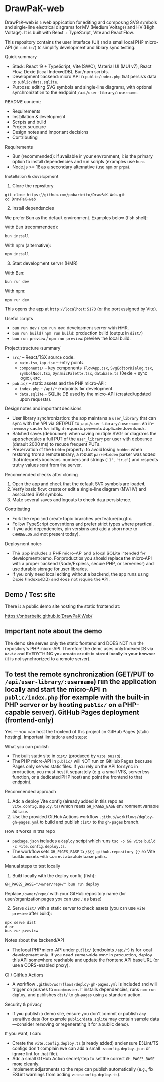 # DrawPaK-web

DrawPaK-web is a web application for editing and composing SVG symbols and single-line electrical diagrams for MV (Medium Voltage) and HV (High Voltage). It is built with React + TypeScript, Vite and React Flow.

This repository contains the user interface (UI) and a small local PHP micro-API (in `public/`) to simplify development and library sync testing.

Quick summary
- Stack: React 19 + TypeScript, Vite (SWC), Material UI (MUI v7), React Flow, Dexie (local IndexedDB), Bun/npm scripts.
- Development backend: micro API in `public/index.php` that persists data to `public/data.sqlite`.
- Purpose: editing SVG symbols and single-line diagrams, with optional synchronization to the endpoint `/api/user-library/:username`.

README contents
- Requirements
- Installation & development
- Scripts and build
- Project structure
- Design notes and important decisions
- Contributing

Requirements
- Bun (recommended): if available in your environment, it is the primary option to install dependencies and run scripts (examples use `bun`).
- Node.js >= 18 as a secondary alternative (use `npm` or `pnpm`).

Installation & development

1) Clone the repository

```fish
git clone https://github.com/pnbarbeito/DrawPaK-Web.git
cd DrawPaK-web
```

2) Install dependencies

We prefer Bun as the default environment. Examples below (fish shell):

With Bun (recommended):

```fish
bun install
```

With npm (alternative):

```fish
npm install
```

3) Start development server (HMR)

With Bun:

```fish
bun run dev
```

With npm:

```fish
npm run dev
```

This opens the app at `http://localhost:5173` (or the port assigned by Vite).

Useful scripts
- `bun run dev` / `npm run dev`: development server with HMR.
- `bun run build` / `npm run build`: production build (output in `dist/`).
- `bun run preview` / `npm run preview`: preview the local build.

Project structure (summary)
- `src/` – React/TSX source code.
  - `main.tsx`, `App.tsx` – entry points.
  - `components/` – key components: `FlowApp.tsx`, `SvgEditorDialog.tsx`, `SymbolNode.tsx`, `DynamicPalette.tsx`, `database.ts` (Dexie + sync logic), etc.
- `public/` – static assets and the PHP micro-API:
  - `index.php` – `/api/*` endpoints for development.
  - `data.sqlite` – SQLite DB used by the micro-API (created/updated upon requests).

Design notes and important decisions
- User library synchronization: the app maintains a `user_library` that can sync with the API via GET/PUT to `/api/user-library/:username`. An in-memory cache for inflight requests prevents duplicate downloads.
- Batched saves (debounce): when saving multiple SVGs or diagrams the app schedules a full PUT of the `user_library` per user with debounce (default 2000 ms) to reduce frequent PUTs.
- Preservation of the `hidden` property: to avoid losing `hidden` when restoring from a remote library, a robust `parseHidden` parser was added that interprets booleans, numbers and strings (`'1'`, `'true'`) and respects truthy values sent from the server.

Recommended checks after cloning
1) Open the app and check that the default SVG symbols are loaded.
2) Verify basic flow: create or edit a single-line diagram (MV/HV) and associated SVG symbols.
3) Make several saves and logouts to check data persistence.

Contributing
- Fork the repo and create topic branches per feature/bugfix.
- Follow TypeScript conventions and prefer strict types where practical.
- If you add dependencies, pin versions and add a short note to `CHANGELOG.md` (not present today).

Deployment notes
- This app includes a PHP micro-API and a local SQLite intended for development/demo. For production you should replace the micro-API with a proper backend (Node/Express, secure PHP, or serverless) and use durable storage for user libraries.
- If you only need local editing without a backend, the app runs using Dexie (IndexedDB) and does not require the API.

Demo / Test site
---------------------------------
There is a public demo site hosting the static frontend at:

https://pnbarbeito.github.io/DrawPaK-Web/

Important note about the demo
---------------------------------
The demo site serves only the static frontend and DOES NOT run the repository's PHP micro-API. Therefore the demo uses only IndexedDB via `Dexie` and EVERYTHING you create or edit is stored locally in your browser (it is not synchronized to a remote server).

To test the remote synchronization (GET/PUT to `/api/user-library/:username`) run the application locally and start the micro-API in `public/index.php` (for example with the built-in PHP server or by hosting `public/` on a PHP-capable server).
GitHub Pages deployment (frontend-only)
-------------------------------------

Yes — you can host the frontend of this project on GitHub Pages (static hosting). Important limitations and steps:

What you can publish
- The built static site in `dist/` (produced by `vite build`).
- The PHP micro-API in `public/` will NOT run on GitHub Pages because Pages only serves static files. If you rely on the API for sync in production, you must host it separately (e.g. a small VPS, serverless function, or a dedicated PHP host) and point the frontend to that endpoint.

Recommended approach
1. Add a deploy Vite config (already added in this repo as `vite.config.deploy.ts`) which reads `GH_PAGES_BASE` environment variable as `base`.
2. Use the provided GitHub Actions workflow `.github/workflows/deploy-gh-pages.yml` to build and publish `dist/` to the `gh-pages` branch.

How it works in this repo
- `package.json` includes a `deploy` script which runs `tsc -b && vite build -c vite.config.deploy.ts`.
- The workflow sets `GH_PAGES_BASE` to `/${{ github.repository }}` so Vite builds assets with correct absolute base paths.

Manual steps to test locally
1. Build locally with the deploy config (fish):

```fish
GH_PAGES_BASE="/owner/repo/" bun run deploy
```

Replace `/owner/repo/` with your GitHub repository name (for user/organization pages you can use `/` as base).

2. Serve `dist/` with a static server to check assets (you can use `vite preview` after build):

```fish
npx serve dist
# or
bun run preview
```

Notes about the backend/API
- The local PHP micro-API under `public/` (endpoints `/api/*`) is for local development only. If you need server-side sync in production, deploy this API somewhere reachable and update the frontend API base URL (or use a CORS-enabled proxy).

CI / GitHub Actions
- A workflow `.github/workflows/deploy-gh-pages.yml` is included and will trigger on pushes to `main`/`master`. It installs dependencies, runs `npm run deploy`, and publishes `dist/` to `gh-pages` using a standard action.

Security & privacy
- If you publish a demo site, ensure you don't commit or publish any sensitive data (for example `public/data.sqlite` may contain sample data—consider removing or regenerating it for a public demo).

If you want, I can:
- Create the `vite.config.deploy.ts` (already added) and ensure ESLint/TS configs don't complain (we can add a small `tsconfig.deploy.json` or ignore lint for that file).
- Add a small GitHub Action secret/step to set the correct `GH_PAGES_BASE` more cleanly.
- Implement adjustments so the repo can publish automatically (e.g., fix ESLint warnings from adding `vite.config.deploy.ts`).
